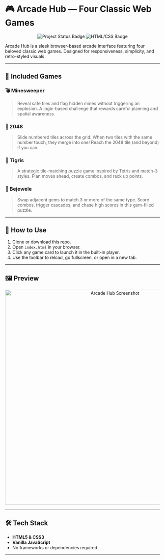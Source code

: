 # 🎮 Arcade Hub — Four Classic Web Games

<p align="center">
  <img src="https://img.shields.io/badge/status-active-brightgreen" alt="Project Status Badge" />
  <img src="https://img.shields.io/badge/html-css-lightgrey" alt="HTML/CSS Badge" />
</p>

Arcade Hub is a sleek browser-based arcade interface featuring four beloved classic web games. Designed for responsiveness, simplicity, and retro-styled visuals.

---

## 🧩 Included Games

### 💣 Minesweeper
> Reveal safe tiles and flag hidden mines without triggering an explosion. A logic-based challenge that rewards careful planning and spatial awareness.

### 🔢 2048
> Slide numbered tiles across the grid. When two tiles with the same number touch, they merge into one! Reach the 2048 tile (and beyond) if you can.

### 🐯 Tigris
> A strategic tile-matching puzzle game inspired by Tetris and match-3 styles. Plan moves ahead, create combos, and rack up points.

### 💎 Bejewele
> Swap adjacent gems to match 3 or more of the same type. Score combos, trigger cascades, and chase high scores in this gem-filled puzzle.

---

## 🚀 How to Use

1. Clone or download this repo.
2. Open `index.html` in your browser.
3. Click any game card to launch it in the built-in player.
4. Use the toolbar to reload, go fullscreen, or open in a new tab.

---

## 🖼️ Preview

<p align="center">
  <img src="https://user-images.githubusercontent.com/your-screenshot.png" alt="Arcade Hub Screenshot" width="700"/>
</p>

---

## 🛠️ Tech Stack

- **HTML5 & CSS3**
- **Vanilla JavaScript**
- No frameworks or dependencies required.

---

